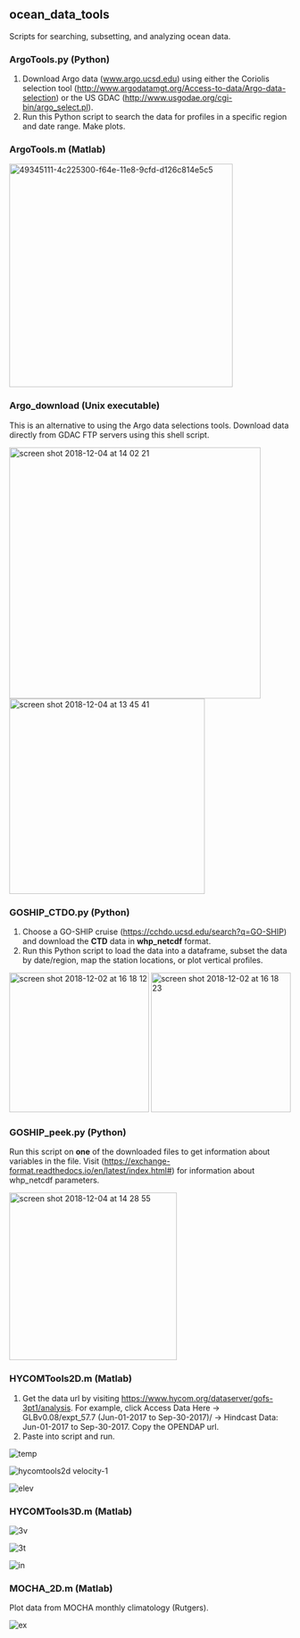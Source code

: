 ## ocean_data_tools
Scripts for searching, subsetting, and analyzing ocean data.

### ArgoTools.py (Python)
1. Download Argo data (www.argo.ucsd.edu) using either the Coriolis selection tool (http://www.argodatamgt.org/Access-to-data/Argo-data-selection) or the US GDAC (http://www.usgodae.org/cgi-bin/argo_select.pl). 
2. Run this Python script to search the data for profiles in a specific region and date range. Make plots.

### ArgoTools.m (Matlab)
<img width="400" alt="49345111-4c225300-f64e-11e8-9cfd-d126c814e5c5" src="https://user-images.githubusercontent.com/24570061/49701762-62845d80-fbbe-11e8-92aa-ac4f8a44e786.png">

### Argo_download (Unix executable)
This is an alternative to using the Argo data selections tools. Download data directly from GDAC FTP servers using this shell script.

<img width="450" alt="screen shot 2018-12-04 at 14 02 21" src="https://user-images.githubusercontent.com/24570061/49466280-a72e8400-f7cd-11e8-9043-198a8467df3b.png">

<img width="350" alt="screen shot 2018-12-04 at 13 45 41" src="https://user-images.githubusercontent.com/24570061/49701826-2e5d6c80-fbbf-11e8-899d-658848a9eae9.png">

### GOSHIP_CTDO.py (Python)
1. Choose a GO-SHIP cruise (https://cchdo.ucsd.edu/search?q=GO-SHIP) and download the **CTD** data in **whp_netcdf** format. 
2. Run this Python script to load the data into a dataframe, subset the data by date/region, map the station locations, or plot vertical profiles.

<img width="250" alt="screen shot 2018-12-02 at 16 18 12" src="https://user-images.githubusercontent.com/24570061/49345120-74aa4d00-f64e-11e8-9dad-9e2eac5ef1a5.png">

<img width="250" alt="screen shot 2018-12-02 at 16 18 23" src="https://user-images.githubusercontent.com/24570061/49345122-76741080-f64e-11e8-83dc-3064d23abd00.png">

### GOSHIP_peek.py (Python)
Run this script on **one** of the downloaded files to get information about variables in the file. Visit (https://exchange-format.readthedocs.io/en/latest/index.html#) for information about whp_netcdf parameters.

<img width="300" alt="screen shot 2018-12-04 at 14 28 55" src="https://user-images.githubusercontent.com/24570061/49467753-270a1d80-f7d1-11e8-9e0e-df00bcf72296.png">

### HYCOMTools2D.m (Matlab)
1. Get the data url by visiting https://www.hycom.org/dataserver/gofs-3pt1/analysis. For example, click Access Data Here -> GLBv0.08/expt_57.7 (Jun-01-2017 to Sep-30-2017)/ -> Hindcast Data: Jun-01-2017 to Sep-30-2017. Copy the OPENDAP url.
2. Paste into script and run.

![temp](https://user-images.githubusercontent.com/24570061/49345159-f00bfe80-f64e-11e8-9d03-e6a2b94aa85c.png)

![hycomtools2d velocity-1](https://user-images.githubusercontent.com/24570061/49345157-eda9a480-f64e-11e8-8122-4e3cd6834776.png)

![elev](https://user-images.githubusercontent.com/24570061/49345162-f26e5880-f64e-11e8-8dfe-7770691555ba.png)

### HYCOMTools3D.m (Matlab)
![3v](https://user-images.githubusercontent.com/24570061/49357354-ff199d80-f69c-11e8-94fa-d2ca99824cd6.png)

![3t](https://user-images.githubusercontent.com/24570061/49357355-00e36100-f69d-11e8-8594-3ce401f0ad6e.png)

![in](https://user-images.githubusercontent.com/24570061/49357358-02148e00-f69d-11e8-99a0-368033269a73.png)

### MOCHA_2D.m (Matlab)
Plot data from MOCHA monthly climatology (Rutgers). 

![ex](https://user-images.githubusercontent.com/24570061/49701723-cc503780-fbbd-11e8-9b34-8e0a64104cca.png)
